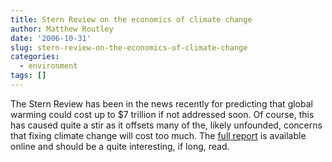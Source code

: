 ```yaml
---
title: Stern Review on the economics of climate change
author: Matthew Routley
date: '2006-10-31'
slug: stern-review-on-the-economics-of-climate-change
categories:
  - environment
tags: []
---
```


<p>The Stern Review has been in the news recently for predicting that global warming could cost up to $7 trillion if not addressed soon. Of course, this has caused quite a stir as it offsets many of the, likely unfounded, concerns that fixing climate change will cost too much. The <a href="http://www.hm-treasury.gov.uk/independent_reviews/stern_review_economics_climate_change/stern_review_report.cfm">full report</a> is available online and should be a quite interesting, if long, read.</p>